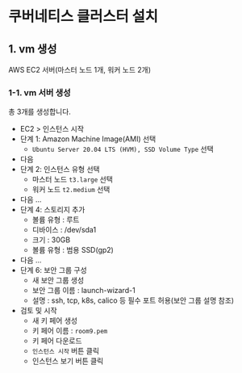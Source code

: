 # 쿠버네티스 클러스터 설치

## 1. vm 생성

AWS EC2 서버(마스터 노드 1개, 워커 노드 2개)

### 1-1. vm 서버 생성

총 3개를 생성합니다.

- EC2 > 인스턴스 시작
- 단계 1: Amazon Machine Image(AMI) 선택
  - `Ubuntu Server 20.04 LTS (HVM), SSD Volume Type` 선택
- 다음
- 단계 2: 인스턴스 유형 선택
  - 마스터 노드 `t3.large` 선택
  - 워커 노드 `t2.medium` 선택
- 다음 ...
- 단계 4: 스토리지 추가
   - 볼륨 유형 : 루트
   - 디바이스 : /dev/sda1
   - 크기 : 30GB
   - 볼륨 유형 : 범용 SSD(gp2)
- 다음 ...
- 단계 6: 보안 그룹 구성
   - 새 보안 그룹 생성
   - 보안 그룹 이름 : launch-wizard-1
   - 설명 : ssh, tcp, k8s, calico 등 필수 포트 허용(보안 그룹 설명 참조)
- 검토 및 시작
   - 새 키 페어 생성
   - 키 페어 이름 : `room9.pem`
   - 키 페어 다운로드
   - `인스턴스 시작` 버튼 클릭
   - 인스턴스 보기 버튼 클릭
